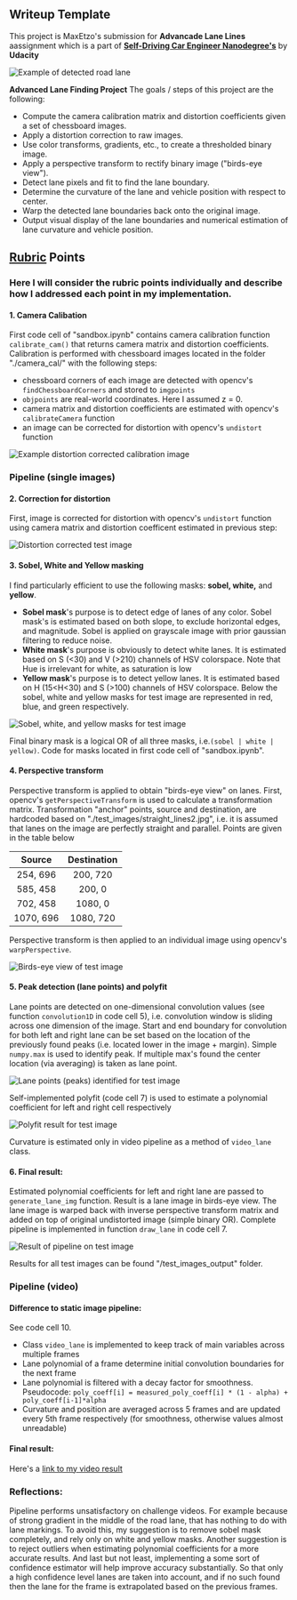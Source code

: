 ## Writeup Template

This project is MaxEtzo's submission for **Advancade Lane Lines** aassignment which is a part of [**Self-Driving Car Engineer Nanodegree's**](https://eu.udacity.com/course/self-driving-car-engineer-nanodegree--nd013) by **Udacity**

![Example of detected road lane](./test_images_output/test4.jpg)
    
**Advanced Lane Finding Project**
The goals / steps of this project are the following:
* Compute the camera calibration matrix and distortion coefficients given a set of chessboard images.
* Apply a distortion correction to raw images.
* Use color transforms, gradients, etc., to create a thresholded binary image.
* Apply a perspective transform to rectify binary image ("birds-eye view").
* Detect lane pixels and fit to find the lane boundary.
* Determine the curvature of the lane and vehicle position with respect to center.
* Warp the detected lane boundaries back onto the original image.
* Output visual display of the lane boundaries and numerical estimation of lane curvature and vehicle position.

## [Rubric](https://review.udacity.com/#!/rubrics/571/view) Points

### Here I will consider the rubric points individually and describe how I addressed each point in my implementation.  

#### 1. Camera Calibation

First code cell of "sandbox.ipynb" contains camera calibration function `calibrate_cam()` that returns camera matrix and distortion coefficients. Calibration is performed with chessboard images located in the folder "./camera_cal/" with the following steps:
* chessboard corners of each image are detected with opencv's `findChessboardCorners` and stored to `imgpoints`
* `objpoints` are real-world coordinates. Here I assumed z = 0.
* camera matrix and distortion coefficients are estimated with opencv's `calibrateCamera` function
* an image can be corrected for distortion with opencv's `undistort` function

![Example distortion corrected calibration image](./output_images/cal_undistort.png)

### Pipeline (single images)

#### 2. Correction for distortion 
First, image is corrected for distortion with opencv's `undistort` function using camera matrix and distortion coefficent estimated in previous step:

![Distortion corrected test image](./output_images/test_undist.png)

#### 3. Sobel, White and Yellow masking 

I find particularly efficient to use the following masks: **sobel, white,** and **yellow**. 
* **Sobel mask**'s purpose is to detect edge of lanes of any color. Sobel mask's is estimated based on both slope, to exclude horizontal edges, and magnitude. Sobel is applied on grayscale image with prior gaussian filtering to reduce noise.
* **White mask**'s purpose is obviously to detect white lanes. It is estimated based on S (<30) and V (>210) channels of HSV colorspace. Note that Hue is irrelevant for white, as saturation is low
* **Yellow mask**'s purpose is to detect yellow lanes. It is estimated based on H (15<H<30) and S (>100) channels of HSV colorspace.
Below the sobel, white and yellow masks for test image are represented in red, blue, and green respectively.

![Sobel, white, and yellow masks for test image](./output_images/test_masks.png)

Final binary mask is a logical OR of all three masks, i.e.`(sobel | white | yellow)`. Code for masks located in first code cell of "sandbox.ipynb".

#### 4. Perspective transform

Perspective transform is applied to obtain "birds-eye view" on lanes. First, opencv's `getPerspectiveTransform` is used to calculate a transformation matrix. Transformation "anchor" points, source and destination, are hardcoded based on "./test_images/straight_lines2.jpg", i.e. it is assumed that lanes on the image are perfectly straight and parallel. Points are given in the table below

| Source        | Destination   | 
|:-------------:|:-------------:| 
| 254, 696      | 200, 720      | 
| 585, 458      | 200, 0        |
| 702, 458      | 1080, 0       |
| 1070, 696     | 1080, 720     |

Perspective transform is then applied to an individual image using opencv's `warpPerspective`.

![Birds-eye view of test image](./output_images/test_warped.png)

#### 5. Peak detection (lane points) and polyfit

Lane points are detected on one-dimensional convolution values (see function `convolution1D` in code cell 5), i.e. convolution window is sliding across one dimension of the image. Start and end boundary for convolution for both left and right lane can be set based on the location of the previously found peaks (i.e. located lower in the image + margin). Simple `numpy.max` is used to identify peak. If multiple max's found the center location (via averaging) is taken as lane point. 

![Lane points (peaks) identified for test image](./output_images/test_points.png)

Self-implemented polyfit (code cell 7) is used to estimate a polynomial coefficient for left and right cell respectively

![Polyfit result for test image](./output_images/test_lanes.png)

Curvature is estimated only in video pipeline as a method of `video_lane` class.

#### 6. Final result:

Estimated polynomial coefficients for left and right lane are passed to `generate_lane_img` function. Result is a lane image in birds-eye view. The lane image is warped back with inverse perspective transform matrix and added on top of original undistorted image (simple binary OR). Complete pipeline is implemented in function `draw_lane` in code cell 7.

![Result of pipeline on test image](./test_images_output/test4.jpg)

Results for all test images can be found "/test_images_output" folder.

### Pipeline (video)

#### Difference to static image pipeline:
See code cell 10.
* Class `video_lane` is implemented to keep track of main variables across multiple frames
* Lane polynomial of a frame determine initial convolution boundaries for the next frame
* Lane polynomial is filtered with a decay factor for smoothness. Pseudocode: `poly_coeff[i] = measured_poly_coeff[i] * (1 - alpha) + poly_coeff[i-1]*alpha`
* Curvature and position are averaged across 5 frames and are updated every 5th frame respectively (for smoothness, otherwise values almost unreadable)

#### Final result:
Here's a [link to my video result](./project_video_output.mp4)

### Reflections:
Pipeline performs unsatisfactory on challenge videos. For example because of strong gradient in the middle of the road lane, that has nothing to do with lane markings. To avoid this, my suggestion is to remove sobel mask completely, and rely only on white and yellow masks. Another suggestion is to reject outliers when estimating polynomial coefficients for a more accurate results. And last but not least, implementing a some sort of confidence estimator will help improve accuracy substantially.  So that only a high confidence level lanes are taken into account, and if no such found then the lane for the frame is extrapolated based on the previous frames.
